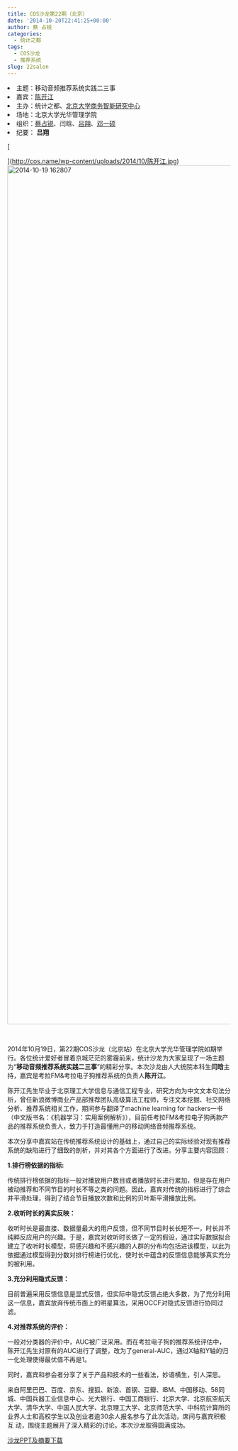 ```yaml
---
title: COS沙龙第22期（北京）
date: '2014-10-20T22:41:25+00:00'
author: 蔡 占锐
categories:
  - 统计之都
tags:
  - COS沙龙
  - 推荐系统
slug: 22salon
---
```


<li style="text-align: left;">
  主题：移动音频推荐系统实践二三事
</li>
<li style="text-align: left;">
  嘉宾：<a href="http://weibo.com/kaijiangidan" target="_blank">陈开江</a>
</li>
<li style="text-align: left;">
  主办：统计之都、<a href="http://birc.gsm.pku.edu.cn/">北京大学商务智能研究中心</a>
</li>
<li style="text-align: left;">
  场地：北京大学光华管理学院
</li>
<li style="text-align: left;">
  组织：<a href="http://weibo.com/3264504301/profile?rightmod=1&wvr=6&mod=personinfo" target="_blank">蔡占锐</a>、闫晗、<a href="http://weibo.com/u/5340259059?from=myfollow_all" target="_blank">吕翔</a>、<a href="http://weibo.com/dengyishuo?topnav=1&wvr=6&topsug=1" target="_blank">邓一硕</a>
</li>
<li style="text-align: left;">
  纪要： <strong>吕翔</strong>
</li>

[
  
](http://cos.name/wp-content/uploads/2014/10/陈开江.jpg) <a href="http://cos.name/wp-content/uploads/2014/10/2014-10-19-162807.jpg" target="_blank"><img class="aligncenter wp-image-10299 size-full" src="http://cos.name/wp-content/uploads/2014/10/2014-10-19-162807.jpg" alt="2014-10-19 162807" width="2592" height="1936" srcset="http://cos.name/wp-content/uploads/2014/10/2014-10-19-162807.jpg 2592w, http://cos.name/wp-content/uploads/2014/10/2014-10-19-162807-300x224.jpg 300w, http://cos.name/wp-content/uploads/2014/10/2014-10-19-162807-500x373.jpg 500w" sizes="(max-width: 2592px) 100vw, 2592px" /></a>

&nbsp;

2014年10月19日，第22期COS沙龙（北京站）在北京大学光华管理学院如期举行。各位统计爱好者冒着京城茫茫的雾霾前来，统计沙龙为大家呈现了一场主题为“**移动音频推荐系统实践二三事**”的精彩分享。本次沙龙由人大统院本科生**闫晗**主持，嘉宾是考拉FM&考拉电子狗推荐系统的负责人**陈开江**。<!--more-->

陈开江先生毕业于北京理工大学信息与通信工程专业，研究方向为中文文本句法分析，曾任新浪微博商业产品部推荐团队高级算法工程师，专注文本挖掘、社交网络分析、推荐系统相关工作，期间参与翻译了machine learning for hackers一书（中文版书名：《机器学习：实用案例解析》），目前任考拉FM&考拉电子狗两款产品的推荐系统负责人，致力于打造最懂用户的移动网络音频推荐系统。

本次分享中嘉宾站在传统推荐系统设计的基础上，通过自己的实际经验对现有推荐系统的缺陷进行了细致的剖析，并对其各个方面进行了改进。分享主要内容回顾：

**1.排行榜依据的指标:**
  
传统排行榜依据的指标一般对播放用户数目或者播放时长进行累加，但是存在用户被动推荐和不同节目的时长不等之类的问题。因此，嘉宾对传统的指标进行了综合并平滑处理，得到了结合节目播放次数和比例的贝叶斯平滑播放比例。

**2.收听时长的真实反映：**
  
收听时长是最直接、数据量最大的用户反馈，但不同节目时长长短不一，时长并不纯粹反应用户的兴趣。于是，嘉宾对收听时长做了一定的假设，通过实际数据拟合建立了收听时长模型，将感兴趣和不感兴趣的人群的分布均包括进该模型，以此为依据通过模型得到分数对排行榜进行优化，使时长中蕴含的反馈信息能够真实充分的被利用。

**3.充分利用隐式反馈：**
  
目前普遍采用反馈信息是显式反馈，但实际中隐式反馈占绝大多数，为了充分利用这一信息，嘉宾放弃传统市面上的明星算法，采用OCCF对隐式反馈进行协同过滤。

**4.对推荐系统的评价：**
  
一般对分类器的评价中，AUC被广泛采用。而在考拉电子狗的推荐系统评估中，陈开江先生对原有的AUC进行了调整，改为了general-AUC，通过X轴和Y轴的归一化处理使得最优值不再是1。

同时，嘉宾和参会者分享了关于产品和技术的一些看法，妙语横生，引人深思。

来自阿里巴巴、百度、京东、搜狐、新浪、首钢、豆瓣、IBM、中国移动、58同城、中国兵器工业信息中心、光大银行、中国工商银行、北京大学、北京航空航天大学、清华大学、中国人民大学、北京理工大学、北京师范大学、中科院计算所的业界人士和高校学生以及创业者逾30余人报名参与了此次活动，席间与嘉宾积极互 动，围绕主题展开了深入精彩的讨论。本次沙龙取得圆满成功。

<a title="沙龙PPT及摘要下载" href="http://yun.baidu.com/share/link?shareid=542273303&uk=2890965790" target="_blank">沙龙PPT及摘要下载</a>
